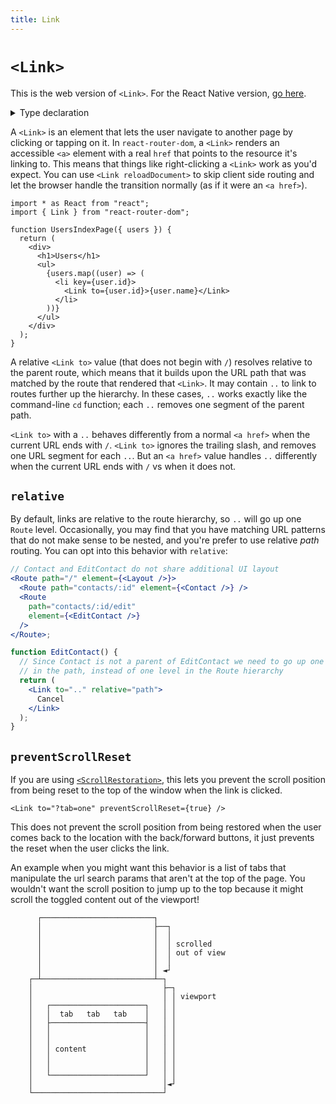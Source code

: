 ```yaml
---
title: Link
---
```


# `<Link>`

<docs-info>This is the web version of `<Link>`. For the React Native version, [go here][link-native].</docs-info>

<details>
  <summary>Type declaration</summary>

```tsx
declare function Link(props: LinkProps): React.ReactElement;

interface LinkProps
  extends Omit<
    React.AnchorHTMLAttributes<HTMLAnchorElement>,
    "href"
  > {
  replace?: boolean;
  state?: any;
  to: To;
  reloadDocument?: boolean;
}

type To = string | Partial<Path>;
```

</details>

A `<Link>` is an element that lets the user navigate to another page by clicking or tapping on it. In `react-router-dom`, a `<Link>` renders an accessible `<a>` element with a real `href` that points to the resource it's linking to. This means that things like right-clicking a `<Link>` work as you'd expect. You can use `<Link reloadDocument>` to skip client side routing and let the browser handle the transition normally (as if it were an `<a href>`).

```tsx
import * as React from "react";
import { Link } from "react-router-dom";

function UsersIndexPage({ users }) {
  return (
    <div>
      <h1>Users</h1>
      <ul>
        {users.map((user) => (
          <li key={user.id}>
            <Link to={user.id}>{user.name}</Link>
          </li>
        ))}
      </ul>
    </div>
  );
}
```

A relative `<Link to>` value (that does not begin with `/`) resolves relative to the parent route, which means that it builds upon the URL path that was matched by the route that rendered that `<Link>`. It may contain `..` to link to routes further up the hierarchy. In these cases, `..` works exactly like the command-line `cd` function; each `..` removes one segment of the parent path.

<docs-info>`<Link to>` with a `..` behaves differently from a normal `<a href>` when the current URL ends with `/`. `<Link to>` ignores the trailing slash, and removes one URL segment for each `..`. But an `<a href>` value handles `..` differently when the current URL ends with `/` vs when it does not.</docs-info>

## `relative`

By default, links are relative to the route hierarchy, so `..` will go up one `Route` level. Occasionally, you may find that you have matching URL patterns that do not make sense to be nested, and you're prefer to use relative _path_ routing. You can opt into this behavior with `relative`:

```jsx
// Contact and EditContact do not share additional UI layout
<Route path="/" element={<Layout />}>
  <Route path="contacts/:id" element={<Contact />} />
  <Route
    path="contacts/:id/edit"
    element={<EditContact />}
  />
</Route>;

function EditContact() {
  // Since Contact is not a parent of EditContact we need to go up one level
  // in the path, instead of one level in the Route hierarchy
  return (
    <Link to=".." relative="path">
      Cancel
    </Link>
  );
}
```

## `preventScrollReset`

If you are using [`<ScrollRestoration>`][scrollrestoration], this lets you prevent the scroll position from being reset to the top of the window when the link is clicked.

```tsx
<Link to="?tab=one" preventScrollReset={true} />
```

This does not prevent the scroll position from being restored when the user comes back to the location with the back/forward buttons, it just prevents the reset when the user clicks the link.

An example when you might want this behavior is a list of tabs that manipulate the url search params that aren't at the top of the page. You wouldn't want the scroll position to jump up to the top because it might scroll the toggled content out of the viewport!

```
      ┌─────────────────────────┐
      │                         ├──┐
      │                         │  │
      │                         │  │ scrolled
      │                         │  │ out of view
      │                         │  │
      │                         │ ◄┘
    ┌─┴─────────────────────────┴─┐
    │                             ├─┐
    │                             │ │ viewport
    │   ┌─────────────────────┐   │ │
    │   │  tab   tab   tab    │   │ │
    │   ├─────────────────────┤   │ │
    │   │                     │   │ │
    │   │                     │   │ │
    │   │ content             │   │ │
    │   │                     │   │ │
    │   │                     │   │ │
    │   └─────────────────────┘   │ │
    │                             │◄┘
    └─────────────────────────────┘

```

[link-native]: ./link-native.md
[scrollrestoration]: ./scroll-restoration.md

